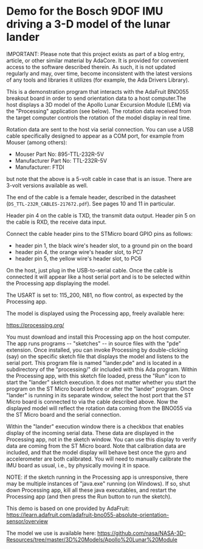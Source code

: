 # Demo for the Bosch 9DOF IMU driving a 3-D model of the lunar lander

IMPORTANT: Please note that this project exists as part of a blog entry,
article, or other similar material by AdaCore. It is provided for
convenient access to the software described therein. As such, it is not
updated regularly and may, over time, become inconsistent with the
latest versions of any tools and libraries it utilizes (for example, the
Ada Drivers Library).

This is a demonstration program that interacts with the AdaFruit BNO055 
breakout board in order to send orientation data to a host computer.The 
host displays a 3D model of the Apollo Lunar Excursion Module (LEM) via 
the "Processing" application (see below). The rotation data received 
from the target computer controls the rotation of the model display in 
real time. 

Rotation data are sent to the host via serial connection. You can use a
USB cable specifically designed to appear as a COM port, for example
from Mouser (among others):

* Mouser Part No:       895-TTL-232R-5V
* Manufacturer Part No: TTL-232R-5V
* Manufacturer:         FTDI

but note that the above is a 5-volt cable in case that is an issue. There
are 3-volt versions available as well.

The end of the cable is a female header, described in the datasheet
(`DS_TTL-232R_CABLES-217672.pdf`).  See pages 10 and 11 in particular.

Header pin 4 on the cable is TXD, the transmit data output.
Header pin 5 on the cable is RXD, the receive data input.

Connect the cable header pins to the STMicro board GPIO pins as follows:

* header pin 1, the black wire's header slot, to a ground pin on the board
* header pin 4, the orange wire's header slot, to PC7
* header pin 5, the yellow wire's header slot, to PC6

On the host, just plug in the USB-to-serial cable. Once the cable is
connected it will appear like a host serial port and is to be selected within
the Processing app displaying the model.

The USART is set to: 115_200, N81, no flow control, as expected by the
Processing app.

The model is displayed using the Processing app, freely available here:

   https://processing.org/

You must download and install this Processing app on the host computer.
The app runs programs -- "sketches" -- in source files with the "pde"
extension. Once installed, you can invoke Processing by double-clicking
(say) on the specific sketch file that displays the model and listens to
the serial port. This program file is named "lander.pde" and is located
in a subdirectory of the "processing/" dir included with this Ada program.
Within the Processing app, with this sketch file loaded, press the "Run"
icon to start the "lander" sketch execution. It does not matter
whether you start the program on the ST Micro board before or after the
"lander" program. Once "lander" is running in its separate window,
select the host port that the ST Micro board is connected to via the cable
described above. Now the displayed model will reflect the rotation data
coming from the BNO055 via the ST Micro board and the serial connection.

Within the "lander" execution window there is a checkbox that enables
display of the incoming serial data. These data are displayed in the
Processing app, not in the sketch window. You can use this display to
verify data are coming from the ST Micro board. Note that calibration data
are included, and that the model display will behave best once the gyro and
accelerometer are both calibrated. You will need to manually calibrate the
IMU board as usual, i.e., by physically moving it in space.

NOTE: if the sketch running in the Processing app is unresponsive, there
may be multiple instances of "java.exe" running (on Windows). If so, shut
down Processing app, kill all these java executables, and restart the
Processing app (and then press the Run button to run the sketch).

This demo is based on one provided by AdaFruit:
https://learn.adafruit.com/adafruit-bno055-absolute-orientation-sensor/overview

The model we use is available here:
https://github.com/nasa/NASA-3D-Resources/tree/master/3D%20Models/Apollo%20Lunar%20Module

